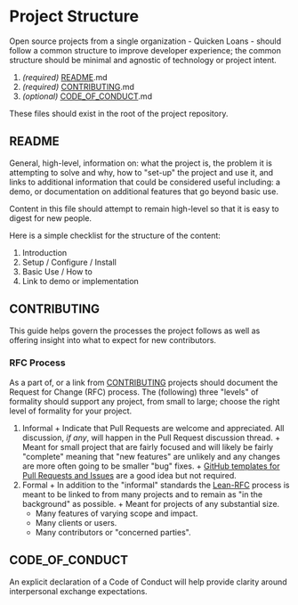 # Project Structure
[Project Structure]: #project-structure

Open source projects from a single organization - Quicken Loans - should follow
a common structure to improve developer experience; the common structure should
be minimal and agnostic of technology or project intent.

  1. *(required)* [README].md
  2. *(required)* [CONTRIBUTING].md
  3. *(optional)* [CODE_OF_CONDUCT].md

These files should exist in the root of the project repository.


## README
[README]: #readme

General, high-level, information on: what the project is, the problem it is
attempting to solve and why, how to "set-up" the project and use it, and links
to additional information that could be considered useful including: a demo, or
documentation on additional features that go beyond basic use.

Content in this file should attempt to remain high-level so that it is easy to
digest for new people.

Here is a simple checklist for the structure of the content:

  1. Introduction
  2. Setup / Configure / Install
  3. Basic Use / How to
  4. Link to demo or implementation


## CONTRIBUTING
[CONTRIBUTING]: #contributing

This guide helps govern the processes the project follows as well as offering
insight into what to expect for new contributors.

### RFC Process
[RFC Process]: #rfc-process

As a part of, or a link from [CONTRIBUTING] projects should document the
Request for Change (RFC) process. The (following) three "levels" of
formality should support any project, from small to large; choose the right
level of formality for your project.

  1. Informal
    + Indicate that Pull Requests are welcome and appreciated. All discussion,
      *if any*, will happen in the Pull Request discussion thread.
    + Meant for small project that are fairly focused and will likely be fairly
      "complete" meaning that "new features" are unlikely and any changes are
      more often going to be smaller "bug" fixes.
    + [GitHub templates for Pull Requests and Issues][GitHub templates] are a
      good idea but not required.
  2. Formal
    + In addition to the "informal" standards the [Lean-RFC] process is meant
      to be linked to from many projects and to remain as "in the background"
      as possible.
    + Meant for projects of any substantial size.
      * Many features of varying scope and impact.
      * Many clients or users.
      * Many contributors or "concerned parties".


## CODE_OF_CONDUCT
[CODE_OF_CONDUCT]: #code-of-conduct

An explicit declaration of a Code of Conduct will help provide clarity around
interpersonal exchange expectations.


[Lean-RFC]: https://github.com/kalisjoshua/lean-rfc
[GitHub templates]: https://github.com/blog/2111-issue-and-pull-request-templates
